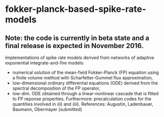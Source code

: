 # fokker-planck-based-spike-rate-models

## Note: the code is currently in beta state and a final release is expected in November 2016.

Implementations of spike rate models derived from networks of adaptive exponential integrate-and-fire models:
* numerical solution of the mean-field Fokker-Planck (FP) equation using a finite volume method with Scharfetter-Gummel flux approximation, 
* low-dimensional ordinary differential equations (ODE) derived from the spectral decomposition of the FP operator, 
* low-dim. ODE obtained through a linear-nonlinear cascade that is fitted to FP reponse properties. 
Furthermore: precalculation codes for the quantities involved in (ii) and (iii).
References: Augustin, Ladenbauer, Baumann, Obermayer (submitted)
